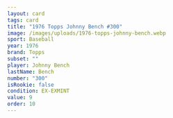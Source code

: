 ```yaml
---
layout: card
tags: card
title: "1976 Topps Johnny Bench #300"
image: /images/uploads/1976-topps-johnny-bench.webp
sport: Baseball
year: 1976
brand: Topps
subset: ""
player: Johnny Bench
lastName: Bench
number: "300"
isRookie: false
condition: EX-EXMINT
value: 9
order: 10
---
```

